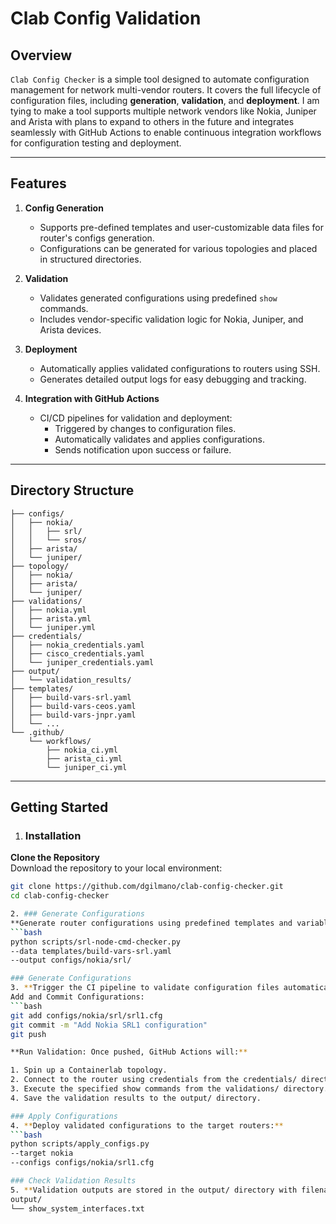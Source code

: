 # Clab Config Validation

## Overview
`Clab Config Checker` is a simple tool designed to automate configuration management for network multi-vendor routers. It covers the full lifecycle of configuration files, including **generation**, **validation**, and **deployment**. I am tying to make a tool supports multiple network vendors like Nokia, Juniper and Arista with plans to expand to others in the future and integrates seamlessly with GitHub Actions to enable continuous integration workflows for configuration testing and deployment.

---

## Features
1. **Config Generation**
   - Supports pre-defined templates and user-customizable data files for router's configs generation.
   - Configurations can be generated for various topologies and placed in structured directories.

2. **Validation**
   - Validates generated configurations using predefined `show` commands.
   - Includes vendor-specific validation logic for Nokia, Juniper, and Arista devices.

3. **Deployment**
   - Automatically applies validated configurations to routers using SSH.
   - Generates detailed output logs for easy debugging and tracking.

4. **Integration with GitHub Actions**
   - CI/CD pipelines for validation and deployment:
     - Triggered by changes to configuration files.
     - Automatically validates and applies configurations.
     - Sends notification upon success or failure.

---

## Directory Structure
```plaintext
├── configs/
│   ├── nokia/
│   │   ├── srl/
│   │   └── sros/
│   ├── arista/
│   └── juniper/
├── topology/
│   ├── nokia/
│   ├── arista/
│   └── juniper/
├── validations/
│   ├── nokia.yml
│   ├── arista.yml
│   └── juniper.yml
├── credentials/
│   ├── nokia_credentials.yaml
│   ├── cisco_credentials.yaml
│   └── juniper_credentials.yaml
├── output/
│   └── validation_results/
├── templates/
│   ├── build-vars-srl.yaml
│   ├── build-vars-ceos.yaml
│   ├── build-vars-jnpr.yaml
│   └── ...
└── .github/
    └── workflows/
        ├── nokia_ci.yml
        ├── arista_ci.yml
        └── juniper_ci.yml
```

---

## Getting Started

1. ### Installation
**Clone the Repository**  
   Download the repository to your local environment:
   ```bash
   git clone https://github.com/dgilmano/clab-config-checker.git
   cd clab-config-checker

2. ### Generate Configurations
**Generate router configurations using predefined templates and variables:**
   ```bash
   python scripts/srl-node-cmd-checker.py
   --data templates/build-vars-srl.yaml
   --output configs/nokia/srl/

### Generate Configurations
3. **Trigger the CI pipeline to validate configuration files automatically:**
   Add and Commit Configurations:
   ```bash
   git add configs/nokia/srl/srl1.cfg
   git commit -m "Add Nokia SRL1 configuration"
   git push

**Run Validation: Once pushed, GitHub Actions will:**

1. Spin up a Containerlab topology.
2. Connect to the router using credentials from the credentials/ directory.
3. Execute the specified show commands from the validations/ directory.
4. Save the validation results to the output/ directory.

### Apply Configurations
4. **Deploy validated configurations to the target routers:**
   ```bash
   python scripts/apply_configs.py
   --target nokia
   --configs configs/nokia/srl1.cfg

### Check Validation Results
5. **Validation outputs are stored in the output/ directory with filenames matching the executed commands. For example:**
output/
└── show_system_interfaces.txt
